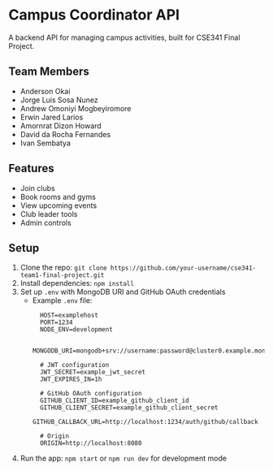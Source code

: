 # Campus Coordinator API
A backend API for managing campus activities, built for CSE341 Final Project.

## Team Members
- Anderson Okai
- Jorge Luis Sosa Nunez
- Andrew Omoniyi Mogbeyiromore
- Erwin Jared Larios
- Amornrat Dizon Howard
- David da Rocha Fernandes
- Ivan Sembatya

## Features
- Join clubs
- Book rooms and gyms
- View upcoming events
- Club leader tools
- Admin controls

## Setup
1. Clone the repo: `git clone https://github.com/your-username/cse341-team1-final-project.git`
2. Install dependencies: `npm install`
3. Set up `.env` with MongoDB URI and GitHub OAuth credentials
    - Example `.env` file:
      ```
        HOST=examplehost
        PORT=1234
        NODE_ENV=development

        MONGODB_URI=mongodb+srv://username:password@cluster0.example.mongodb.net/dbname

        # JWT configuration
        JWT_SECRET=example_jwt_secret
        JWT_EXPIRES_IN=1h

        # GitHub OAuth configuration
        GITHUB_CLIENT_ID=example_github_client_id
        GITHUB_CLIENT_SECRET=example_github_client_secret
        GITHUB_CALLBACK_URL=http://localhost:1234/auth/github/callback

        # Origin 
        ORIGIN=http://localhost:8080

      ```
4. Run the app: `npm start` or `npm run dev` for development mode
